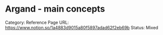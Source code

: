 # Argand - main concepts

Category: Reference
Page URL: https://www.notion.so/1a4883d9015a80f5897adad62f2eb69b
Status: Mixed